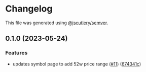# Changelog

This file was generated using [@jscutlery/semver](https://github.com/jscutlery/semver).

## 0.1.0 (2023-05-24)


### Features

* updates symbol page to add 52w price range ([#11](https://github.com/clayton-duarte/amalg/issues/11)) ([674341c](https://github.com/clayton-duarte/amalg/commit/674341cbc22c7945174e87f257325dfe9d7c834a))
